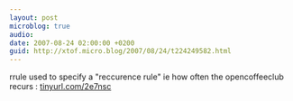 ```yaml
---
layout: post
microblog: true
audio: 
date: 2007-08-24 02:00:00 +0200
guid: http://xtof.micro.blog/2007/08/24/t224249582.html
---
```

rrule used to specify a "reccurence rule" ie how often the opencoffeeclub recurs : [tinyurl.com/2e7nsc](http://tinyurl.com/2e7nsc)
